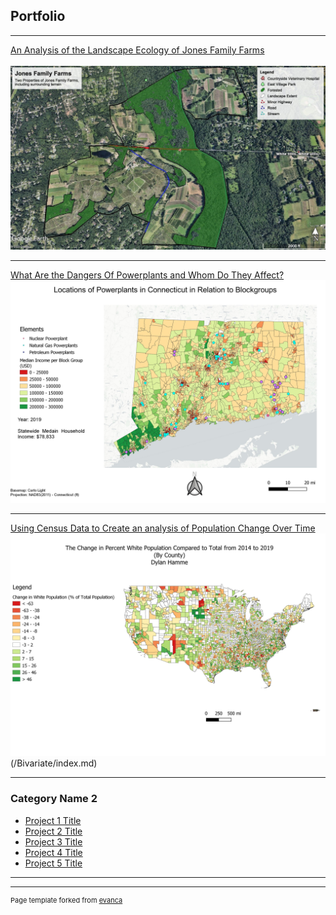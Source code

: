 ## Portfolio

---


[An Analysis of the Landscape Ecology of Jones Family Farms](/Landscape.md/)
<br>
<br>
[<img src="images/Jones_Farm_Landscape_Final_image.jpg?raw=true"/>](/Landscape.md/)

---
[What Are the Dangers Of Powerplants and Whom Do They Affect?](/Project1_486/Project.md/)
[<img src="images/Overview.jpg?raw=true"/>](/Project1_486/Project.md/)

---
[Using Census Data to Create an analysis of Population Change Over Time](/Bivariate/index.md)
<img src="images/change_over_time.jpg?raw=true"/>(/Bivariate/index.md)

---

### Category Name 2

- [Project 1 Title](http://example.com/)
- [Project 2 Title](http://example.com/)
- [Project 3 Title](http://example.com/)
- [Project 4 Title](http://example.com/)
- [Project 5 Title](http://example.com/)

---




---
<p style="font-size:11px">Page template forked from <a href="https://github.com/evanca/quick-portfolio">evanca</a></p>
<!-- Remove above link if you don't want to attibute -->
